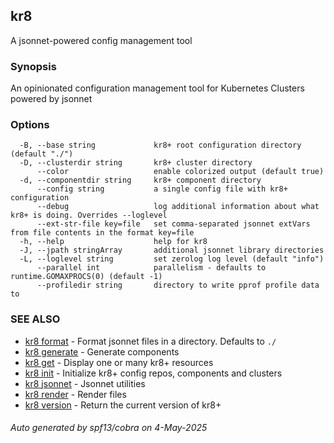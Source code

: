 ## kr8

A jsonnet-powered config management tool

### Synopsis

An opinionated configuration management tool for Kubernetes Clusters powered by jsonnet

### Options

```
  -B, --base string             kr8+ root configuration directory (default "./")
  -D, --clusterdir string       kr8+ cluster directory
      --color                   enable colorized output (default true)
  -d, --componentdir string     kr8+ component directory
      --config string           a single config file with kr8+ configuration
      --debug                   log additional information about what kr8+ is doing. Overrides --loglevel
      --ext-str-file key=file   set comma-separated jsonnet extVars from file contents in the format key=file
  -h, --help                    help for kr8
  -J, --jpath stringArray       additional jsonnet library directories
  -L, --loglevel string         set zerolog log level (default "info")
      --parallel int            parallelism - defaults to runtime.GOMAXPROCS(0) (default -1)
      --profiledir string       directory to write pprof profile data to
```

### SEE ALSO

* [kr8 format](kr8_format.md)	 - Format jsonnet files in a directory.  Defaults to `./`
* [kr8 generate](kr8_generate.md)	 - Generate components
* [kr8 get](kr8_get.md)	 - Display one or many kr8+ resources
* [kr8 init](kr8_init.md)	 - Initialize kr8+ config repos, components and clusters
* [kr8 jsonnet](kr8_jsonnet.md)	 - Jsonnet utilities
* [kr8 render](kr8_render.md)	 - Render files
* [kr8 version](kr8_version.md)	 - Return the current version of kr8+

###### Auto generated by spf13/cobra on 4-May-2025
